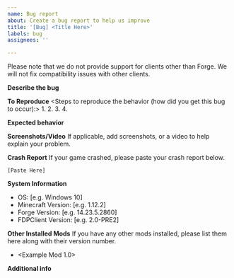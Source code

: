 ```yaml
---
name: Bug report
about: Create a bug report to help us improve
title: '[Bug] <Title Here>'
labels: bug
assignees: ''

---
```


Please note that we do not provide support for clients other than Forge.
We will not fix compatibility issues with other clients.

**Describe the bug**
<A clear and concise description of what the bug is.>

**To Reproduce**
<Steps to reproduce the behavior (how did you get this bug to occur):>
1. 
2. 
3. 
4. 

**Expected behavior**
<A clear and concise description of what you expected to happen.>

**Screenshots/Video**
If applicable, add screenshots, or a video to help explain your problem.

**Crash Report**
If your game crashed, please paste your crash report below.

```text
[Paste Here]
```

**System Information**
 - OS: [e.g. Windows 10]
 - Minecraft Version: [e.g. 1.12.2]
 - Forge Version: [e.g. 14.23.5.2860]
 - FDPClient Version: [e.g. 2.0-PRE2]

**Other Installed Mods**
If you have any other mods installed, please list them here along with their version number.
- <Example Mod 1.0>

**Additional info**
<Add any other context about the problem here.>
